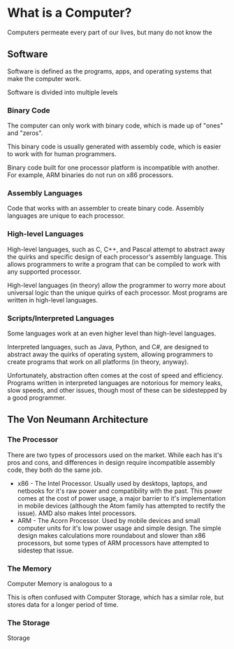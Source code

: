 # What is a Computer?

Computers permeate every part of our lives, but many do not know the 

## Software

Software is defined as the programs, apps, and operating systems that make the computer work.

Software is divided into multiple levels

### Binary Code

The computer can only work with binary code, which is made up of "ones" and "zeros". 

This binary code is usually generated with assembly code, which is easier to work with for human programmers.

Binary code built for one processor platform is incompatible with another. For example, ARM binaries do not run on x86 processors.

### Assembly Languages

Code that works with an assembler to create binary code. Assembly languages are unique to each processor.

### High-level Languages

High-level languages, such as C, C++, and Pascal attempt to abstract away the quirks and specific design of each processor's assembly language. This allows programmers to write a program that can be compiled to work with any supported processor.

High-level languages (in theory) allow the programmer to worry more about universal logic than the unique quirks of each processor. Most programs are written in high-level languages.

### Scripts/Interpreted Languages

Some languages work at an even higher level than high-level languages.

Interpreted languages, such as Java, Python, and C#, are designed to abstract away the quirks of operating system, allowing programmers to create programs that work on all platforms (in theory, anyway). 

Unfortunately, abstraction often comes at the cost of speed and efficiency. Programs written in interpreted languages are notorious for memory leaks, slow speeds, and other issues, though most of these can be sidestepped by a good programmer.

## The Von Neumann Architecture

### The Processor

There are two types of processors used on the market. While each has it's pros and cons, and differences in design require incompatible assembly code, they both do the same job.

* x86 - The Intel Processor. Usually used by desktops, laptops, and netbooks for it's raw power and compatibility with the past. This power comes at the cost of power usage, a major barrier to it's implementation in mobile devices (although the Atom family has attempted to rectify the issue). AMD also makes Intel processors.
* ARM - The Acorn Processor. Used by mobile devices and small computer units for it's low power usage and simple design. The simple design makes calculations more roundabout and slower than x86 processors, but some types of ARM processors have attempted to sidestep that issue.

### The Memory

Computer Memory is analogous to a 

This is often confused with Computer Storage, which has a similar role, but stores data for a longer period of time.

### The Storage

Storage

